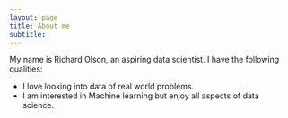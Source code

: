 ```yaml
---
layout: page
title: About me
subtitle: 
---
```


My name is Richard Olson, an aspiring data scientist. I have the following qualities:


- I love looking into data of real world problems.
- I am interested in Machine learning but enjoy all aspects of data science.


